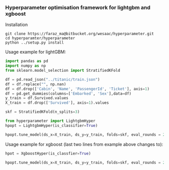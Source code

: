 ### Hyperparameter optimisation framework for lightgbm and xgboost

Installation
```
git clone https://faraz_ma@bitbucket.org/wesaac/hyperparameter.git
cd hyperparamter/hyperparameter
python ../setup.py install
```



Usage example for lightGBM:
```python
import pandas as pd
import numpy as np
from sklearn.model_selection import StratifiedKFold

df = pd.read_json("../titanic/train.json")
df = df.replace("", np.nan)
df = df.drop(['Cabin', 'Name', 'PassengerId', 'Ticket'], axis=1)
df = pd.get_dummies(columns=['Embarked', 'Sex'],data=df)
y_train = df.Survived.values
X_train = df.drop(['Survived'], axis=1).values

skf = StratifiedKFold(n_splits=3)

from hyperparameter import LightgbmHyper
hpopt = LightgbmHyper(is_classifier=True)

hpopt.tune_model(ds_x=X_train, ds_y=y_train, folds=skf, eval_rounds = 20)

```

Usage example for xgboost (last two lines from example above changes to):

```python
hpot = XgboostHyper(is_classfier=True)

hpopt.tune_model(ds_x=X_train, ds_y=y_train, folds=skf, eval_rounds = 20)

```
